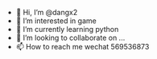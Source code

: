 - 👋 Hi, I’m @dangx2
- 👀 I’m interested in game
- 🌱 I’m currently learning python
- 💞️ I’m looking to collaborate on ...
- 📫 How to reach me wechat 569536873

<!---
dangx2/dangx2 is a ✨ special ✨ repository because its `README.md` (this file) appears on your GitHub profile.
You can click the Preview link to take a look at your changes.
--->
